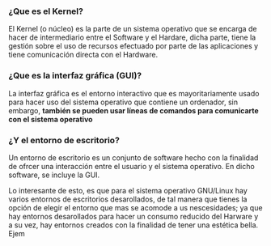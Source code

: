 ### ¿Que es el Kernel?

El Kernel (o núcleo) es la parte de un sistema operativo que se encarga de hacer de intermediario entre el Software y el Hardare, dicha parte, tiene la gestión sobre el uso de recursos efectuado por parte de las aplicaciones y tiene comunicación directa con el Hardware.

### ¿Que es la interfaz gráfica (GUI)?

La interfaz gráfica es el entorno interactivo que es mayoritariamente usado para hacer uso del sistema operativo que contiene un ordenador, sin embargo, **también se pueden usar líneas de comandos para comunicarte con el sistema operativo**

### ¿Y el entorno de escritorio?

Un entorno de escritorio es un conjunto de software hecho con la finalidad de ofrcer una interacción entre el usuario y el sistema operativo. En dicho software, se incluye la GUI.

Lo interesante de esto, es que para el sistema operativo GNU/Linux hay varios entornos de escritorios desarollados, de tal manera que tienes la opción de elegir el entorno que mas se acomode a us nescesidades; ya que hay entornos desarollados para hacer un consumo reducido del Harware y a su vez, hay entornos creados con la finalidad de tener una estética bella. Ejem
